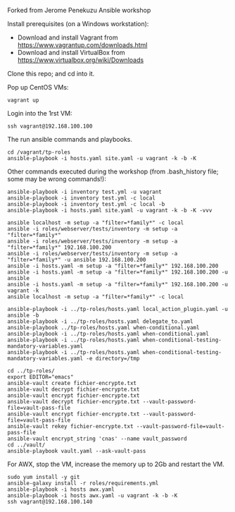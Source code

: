 Forked from Jerome Penekuzu Ansible workshop

Install prerequisites (on a Windows workstation):
- Download and install Vagrant from https://www.vagrantup.com/downloads.html
- Download and install VirtualBox from https://www.virtualbox.org/wiki/Downloads

Clone this repo; and cd into it.

Pop up CentOS VMs:

    vagrant up

Login into the 1rst VM:

    ssh vagrant@192.168.100.100

The run ansible commands and playbooks.

    cd /vagrant/tp-roles
    ansible-playbook -i hosts.yaml site.yaml -u vagrant -k -b -K

Other commands executed during the workshop (from .bash_history file; some may be wrong commands!):

    ansible-playbook -i inventory test.yml -u vagrant
    ansible-playbook -i inventory test.yml -c local
    ansible-playbook -i inventory test.yml -c local -b 
    ansible-playbook -i hosts.yaml site.yaml -u vagrant -k -b -K -vvv
    
    ansible localhost -m setup -a "filter=*family*" -c local
    ansible -i roles/webserver/tests/inventory -m setup -a "filter=*family*"
    ansible -i roles/webserver/tests/inventory -m setup -a "filter=*family*" 192.168.100.200
    ansible -i roles/webserver/tests/inventory -m setup -a "filter=*family*" -u ansible 192.168.100.200
    ansible -i hosts.yaml -m setup -a "filter=*family*" 192.168.100.200
    ansible -i hosts.yaml -m setup -a "filter=*family*" 192.168.100.200 -u ansible
    ansible -i hosts.yaml -m setup -a "filter=*family*" 192.168.100.200 -u vagrant -k
    ansible localhost -m setup -a "filter=*family*" -c local
    
    ansible-playbook -i ../tp-roles/hosts.yaml local_action_plugin.yaml -u ansible -b
    ansible-playbook -i ../tp-roles/hosts.yaml delegate_to.yaml
    ansible-playbook ../tp-roles/hosts.yaml when-conditional.yaml 
    ansible-playbook -i ../tp-roles/hosts.yaml when-conditional.yaml 
    ansible-playbook -i ../tp-roles/hosts.yaml when-conditional-testing-mandatory-variables.yaml 
    ansible-playbook -i ../tp-roles/hosts.yaml when-conditional-testing-mandatory-variables.yaml -e directory=/tmp
    
    cd ../tp-roles/
    export EDITOR="emacs"
    ansible-vault create fichier-encrypte.txt
    ansible-vault decrypt fichier-encrypte.txt
    ansible-vault encrypt fichier-encrypte.txt
    ansible-vault decrypt fichier-encrypte.txt --vault-password-file=vault-pass-file
    ansible-vault encrypt fichier-encrypte.txt --vault-password-file=vault-pass-file
    ansible-vault rekey fichier-encrypte.txt --vault-password-file=vault-pass-file
    ansible-vault encrypt_string 'cnas' --name vault_password
    cd ../vault/
    ansible-playbook vault.yaml --ask-vault-pass
    
For AWX, stop the VM, increase the memory up to 2Gb and restart the VM.
    
    sudo yum install -y git
    ansible-galaxy install -r roles/requirements.yml 
    ansible-playbook -i hosts awx.yaml 
    ansible-playbook -i hosts awx.yaml -u vagrant -k -b -K
    ssh vagrant@192.168.100.140
